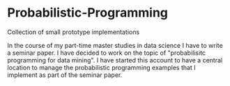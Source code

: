 # Probabilistic-Programming
Collection of small prototype implementations

In the course of my part-time master studies in data science I have to write a seminar paper. I have decided to work on the topic of "probabilisitc programming for data mining". I have started this account to have a central location to manage the probabilistic programming examples that I implement as part of the seminar paper.
